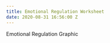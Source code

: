 ```yaml
---
title: Emotional Regulation Worksheet
date: 2020-08-31 16:56:00 Z
---
```


Emotional Regulation Graphic